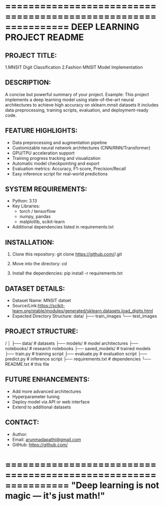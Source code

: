 ===============================================================
                 DEEP LEARNING PROJECT README
===============================================================

PROJECT TITLE:
--------------
1.MNSIT Digit Classification
2.Fashion MNSIT Model Implementation

DESCRIPTION:
------------
A concise but powerful summary of your project.
Example:
  This project implements a deep learning model using 
  state-of-the-art neural architectures to achieve high accuracy 
  on sklearn.mnsit datasets It includes data preprocessing, training 
  scripts, evaluation, and deployment-ready code.

FEATURE HIGHLIGHTS:
-------------------
- Data preprocessing and augmentation pipeline
- Customizable neural network architectures (CNN/RNN/Transformer)
- GPU/TPU acceleration support
- Training progress tracking and visualization
- Automatic model checkpointing and export
- Evaluation metrics: Accuracy, F1-score, Precision/Recall
- Easy inference script for real-world predictions

SYSTEM REQUIREMENTS:
--------------------
- Python: 3.13
- Key Libraries:
    * torch / tensorflow
    * numpy, pandas
    * matplotlib, scikit-learn
- Additional dependencies listed in requirements.txt

INSTALLATION:
-------------
1. Clone this repository:
       git clone https://github.com/<username>/<project-name>.git

2. Move into the directory:
       cd <project-name>

3. Install the dependencies:
       pip install -r requirements.txt

DATASET DETAILS:
----------------
- Dataset Name: MNSIT datset
- Source/Link:https://scikit-learn.org/stable/modules/generated/sklearn.datasets.load_digits.html
- Expected Directory Structure:
       data/
         ├── train_images
         └── test_images
         
PROJECT STRUCTURE:
------------------
<project-name>/
│
├── data/               # datasets
├── models/             # model architectures
├── notebooks/          # research notebooks
├── saved_models/       # trained models
├── train.py            # training script
├── evaluate.py         # evaluation script
├── predict.py          # inference script
├── requirements.txt    # dependencies
└── README.txt          # this file


FUTURE ENHANCEMENTS:
--------------------
- Add more advanced architectures
- Hyperparameter tuning
- Deploy model via API or web interface
- Extend to additional datasets

CONTACT:
--------
- Author: <Madapathi Arun>
- Email: <arunmadapathi@gmail.com>
- GitHub: https://github.com/<arunmadapathi-1609>

===============================================================
        "Deep learning is not magic — it's just math!"
===============================================================


